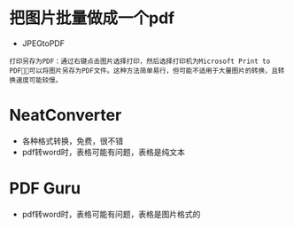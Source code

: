 # 把图片批量做成一个pdf
- JPEGtoPDF
```
打印另存为PDF：通过右键点击图片选择打印，然后选择打印机为Microsoft Print to PDF，可以将图片另存为PDF文件。这种方法简单易行，但可能不适用于大量图片的转换，且转换速度可能较慢。
```

# NeatConverter
- 各种格式转换，免费，很不错
- pdf转word时，表格可能有问题，表格是纯文本


# PDF Guru
- pdf转word时，表格可能有问题，表格是图片格式的
